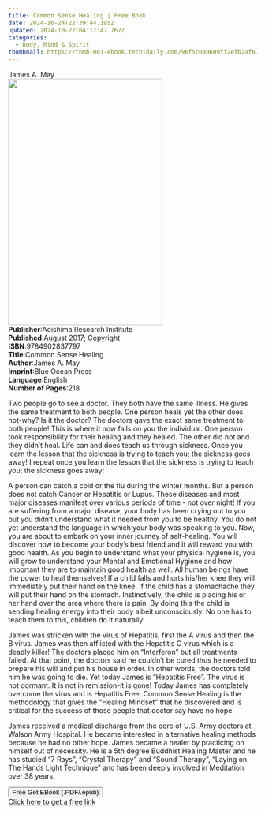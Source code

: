 ```yaml
---
title: Common Sense Healing | Free Book
date: 2024-10-24T22:39:44.195Z
updated: 2024-10-27T04:17:47.767Z
categories:
  - Body, Mind & Spirit
thumbnail: https://thmb-001-ebook.techidaily.com/96f5c0a9609ff2efb2af627d9d00a1bbe6f93c824e1070ebf0945cc56ed838b7.jpg
---
```

<main id="book-container">
  <div class="flex flex-col">
    <div class="book-brief flex-1 py-6 px-4 sm:p-6 md:py-10 md:px-8">
      <!-- brief-->
      <div class="book-brief-main">James A. May</div>
    </div>
    <div
      class="book-meta-info flex-1 grid gap-4 col-start-1 col-end-3 row-start-1 sm:mb-6 sm:grid-cols-4 lg:gap-6 lg:col-start-2 lg:row-end-6 lg:row-span-6 lg:mb-0"
    >
      <div
        class="book-meta-info-left place-content-center mt-4 p-4 text-sm leading-6 col-start-2 col-span-2 dark:text-slate-400"
      >
        <img
          class="w-full h-500 object-cover rounded-lg sm:h-255 sm:col-span-2 lg:col-span-full"
          src="https://img-001-ebook.techidaily.com/ccafaa40f30a4e205c349a8e627d3bef8870dc5258f0ce82d64dfeb3aaa74bdd.jpg"
          alt=""
          width="312"
          height="500"
        />
      </div>
      <div
        class="book-meta-info-right mt-2 col-start-1 row-start-2 col-span-3 self-center"
      >
        <!-- meta data  -->
        <div class="flex flex-col px-4 md:px-8">
          <div class="flex-1">
            <strong>Publisher</strong>:<span class="px-2"
              >Aoishima Research Institute</span
            >
          </div>
          <div class="flex-1">
            <strong>Published</strong>:<span class="px-2"
              >August 2017; Copyright</span
            >
          </div>
          <div class="flex-1">
            <strong>ISBN</strong>:<span class="px-2">9784902837797</span>
          </div>
          <div class="flex-1">
            <strong>Title</strong>:<span class="px-2"
              >Common Sense Healing</span
            >
          </div>
          <div class="flex-1">
            <strong>Author</strong>:<span class="px-2">James A. May</span>
          </div>
          <div class="flex-1">
            <strong>Imprint</strong>:<span class="px-2">Blue Ocean Press</span>
          </div>
          <div class="flex-1">
            <strong>Language</strong>:<span class="px-2">English</span>
          </div>
          <div class="flex-1">
            <strong>Number of Pages</strong>:<span class="px-2">218</span>
          </div>
        </div>
      </div>
    </div>
    <div class="book-description flex-1 py-6 px-4 sm:p-6 md:py-10 md:px-8">
      <div class="book-description-main">
        <div accordion-content="" id="description">
          <p>
            Two people go to see a doctor. They both have the same illness. He
            gives the same treatment to both people. One person heals yet the
            other does not-why? Is it the doctor? The doctors gave the exact
            same treatment to both people! This is where it now falls on you the
            individual. One person took responsibility for their healing and
            they healed. The other did not and they didn’t heal. Life can and
            does teach us through sickness. Once you learn the lesson that the
            sickness is trying to teach you; the sickness goes away! I repeat
            once you learn the lesson that the sickness is trying to teach you;
            the sickness goes away!
          </p>
          <p>
            A person can catch a cold or the flu during the winter months. But a
            person does not catch Cancer or Hepatitis or Lupus. These diseases
            and most major diseases manifest over various periods of time - not
            over night! If you are suffering from a major disease, your body has
            been crying out to you but you didn’t understand what it needed from
            you to be healthy. You do not yet understand the language in which
            your body was speaking to you. Now, you are about to embark on your
            inner journey of self-healing. You will discover how to become your
            body’s best friend and it will reward you with good health. As you
            begin to understand what your physical hygiene is, you will grow to
            understand your Mental and Emotional Hygiene and how important they
            are to maintain good health as well. All human beings have the power
            to heal themselves! If a child falls and hurts his/her knee they
            will immediately put their hand on the knee. If the child has a
            stomachache they will put their hand on the stomach. Instinctively,
            the child is placing his or her hand over the area where there is
            pain. By doing this the child is sending healing energy into their
            body albeit unconsciously. No one has to teach them to this,
            children do it naturally!
          </p>
          <p>
            James was stricken with the virus of Hepatitis, first the A virus
            and then the B virus. James was then afflicted with the Hepatitis C
            virus which is a deadly killer! The doctors placed him on
            “Interferon” but all treatments failed. At that point, the doctors
            said he couldn’t be cured thus he needed to prepare his will and put
            his house in order. In other words, the doctors told him he was
            going to die. Yet today James is “Hepatitis Free”. The virus is not
            dormant. It is not in remission-it is gone! Today James has
            completely overcome the virus and is Hepatitis Free. Common Sense
            Healing is the methodology that gives the “Healing Mindset” that he
            discovered and is critical for the success of those people that
            doctor say have no hope.
          </p>
          <p>
            James received a medical discharge from the core of U.S. Army
            doctors at Walson Army Hospital. He became interested in alternative
            healing methods because he had no other hope. James became a healer
            by practicing on himself out of necessity. He is a 5th degree
            Buddhist Healing Master and he has studied “7 Rays”, “Crystal
            Therapy” and “Sound Therapy”, “Laying on The Hands Light Technique”
            and has been deeply involved in Meditation over 38 years.
          </p>
        </div>
        <div class="accordion-fader"></div>
      </div>
    </div>
    <div class="book-excerpts flex-1 py-6 px-4 sm:p-6 md:py-10 md:px-8"></div>
    <div
      class="book-about-author flex-1 py-6 px-4 sm:p-6 md:py-10 md:px-8"
    ></div>
    <div class="book-free-get flex-1 py-6 px-4 sm:p-6 md:py-10 md:px-8">
      <button
        id="btn-free-get"
        class="bg-blue-500 hover:bg-blue-700 text-white font-bold py-2 px-4 rounded"
      >
        Free Get EBook (.PDF/.epub)
      </button>
      <div id="countdown-display" class="px-2 text-lg mt-2"></div>
      <a
        id="free-link"
        class="hidden bg-blue-500 hover:bg-blue-700 text-white font-bold py-2 px-4 rounded"
        href="https://www.ebooks.com/en-us/book/209850157/common-sense-healing/james-a-may/"
        target="_blank"
        >Click here to get a free link</a
      >
    </div>
    <script>
      let countdownTime = 0;
      let countdownInterval = null;
      document
        .getElementById('btn-free-get')
        .addEventListener('click', startCountdown);
      function startCountdown() {
        countdownTime = new Date().getTime() + 60000 * 3;
        countdownInterval = setInterval(updateCountdown, 1000);
        document.getElementById('btn-free-get').disabled = true;
        document
          .getElementById('btn-free-get')
          .classList.add('bg-gray-500', 'cursor-not-allowed');
      }
      function updateCountdown() {
        let currentTime = new Date().getTime();
        let timeLeft = countdownTime - currentTime;
        let secondsLeft = Math.floor(timeLeft / 1000);
        document.getElementById('countdown-display').innerHTML =
          `Remaining time: ${secondsLeft} seconds.`;
        if (secondsLeft <= 0) {
          clearInterval(countdownInterval);
          document.getElementById('btn-free-get').classList.add('hidden');
          document.getElementById('free-link').classList.remove('hidden');
          document.getElementById('countdown-display').innerHTML = '';
        }
      }
    </script>
  </div>
</main>

<ins class="adsbygoogle"
      style="display:block"
      data-ad-client="ca-pub-7571918770474297"
      data-ad-slot="8358498916"
      data-ad-format="auto"
      data-full-width-responsive="true"></ins>
    